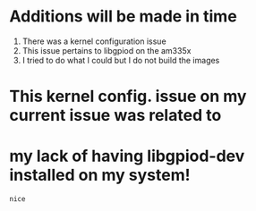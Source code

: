 # Additions will be made in time

1. There was a kernel configuration issue
2. This issue pertains to libgpiod on the am335x
3. I tried to do what I could but I do not build the images

# This kernel config. issue on my current issue was related to
# my lack of having libgpiod-dev installed on my system!

` nice `
